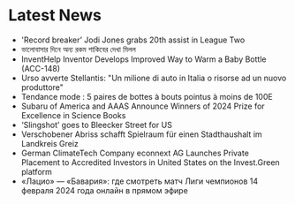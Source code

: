 # Latest News
-  'Record breaker’ Jodi Jones grabs 20th assist in League Two
-  ভালোবাসার দিনে অন্য রকম শাকিবের দেখা মিলল
-  InventHelp Inventor Develops Improved Way to Warm a Baby Bottle (ACC-148)
-  Urso avverte Stellantis: "Un milione di auto in Italia o risorse ad un nuovo produttore"
-  Tendance mode : 5 paires de bottes à bouts pointus à moins de 100E
-  Subaru of America and AAAS Announce Winners of 2024 Prize for Excellence in Science Books
-  ‘Slingshot’ goes to Bleecker Street for US
-  Verschobener Abriss schafft Spielraum für einen Stadthaushalt im Landkreis Greiz
-  German ClimateTech Company econnext AG Launches Private Placement to Accredited Investors in United States on the Invest.Green platform
-  «Лацио» — «Бавария»: где смотреть матч Лиги чемпионов 14 февраля 2024 года онлайн в прямом эфире
